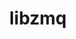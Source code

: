 ---
title: "libzmq"
layout: cache
categories: [package, v0.18.1]
meta: {"versions": ["4.3.4"], "compilers": ["gcc@=7.3.1", "gcc@=7.5.0"], "oss": ["amzn2", "ubuntu18.04"], "platforms": ["linux"], "targets": ["aarch64", "graviton2", "x86_64", "x86_64_v3", "x86_64_v4"], "stacks": ["aws-isc", "aws-isc-aarch64", "data-vis-sdk", "e4s", "radiuss", "root"], "num_specs": 5, "num_specs_by_stack": {"data-vis-sdk": 1, "radiuss": 1, "e4s": 1, "root": 5, "aws-isc": 2, "aws-isc-aarch64": 2}}
spec_details: [{"hash": "p2mx775fa2vq7lpwnupqke72gcgy3ngq", "compiler": "gcc@=7.5.0", "versions": ["4.3.4"], "os": "ubuntu18.04", "platform": "linux", "target": "x86_64", "variants": ["~docs", "~drafts", "+libbsd", "+libsodium"], "stacks": ["data-vis-sdk", "radiuss", "e4s", "root"], "size": "-", "tarball": "https://binaries.spack.io/releases/v0.18.1/build_cache/linux-ubuntu18.04-x86_64/gcc-7.5.0/libzmq-4.3.4/linux-ubuntu18.04-x86_64-gcc-7.5.0-libzmq-4.3.4-p2mx775fa2vq7lpwnupqke72gcgy3ngq.spack"}, {"hash": "42jm553ic6bos37evkmita4h466bzjsa", "compiler": "gcc@=7.3.1", "versions": ["4.3.4"], "os": "amzn2", "platform": "linux", "target": "x86_64_v3", "variants": ["~docs", "~drafts", "+libbsd", "+libsodium"], "stacks": ["root", "aws-isc"], "size": "-", "tarball": "https://binaries.spack.io/releases/v0.18.1/build_cache/linux-amzn2-x86_64_v3/gcc-7.3.1/libzmq-4.3.4/linux-amzn2-x86_64_v3-gcc-7.3.1-libzmq-4.3.4-42jm553ic6bos37evkmita4h466bzjsa.spack"}, {"hash": "77irukoccfs4zvck7voso573on3mv45h", "compiler": "gcc@=7.3.1", "versions": ["4.3.4"], "os": "amzn2", "platform": "linux", "target": "aarch64", "variants": ["~docs", "~drafts", "+libbsd", "+libsodium"], "stacks": ["aws-isc-aarch64", "root"], "size": "-", "tarball": "https://binaries.spack.io/releases/v0.18.1/build_cache/linux-amzn2-aarch64/gcc-7.3.1/libzmq-4.3.4/linux-amzn2-aarch64-gcc-7.3.1-libzmq-4.3.4-77irukoccfs4zvck7voso573on3mv45h.spack"}, {"hash": "kxowkobx2zgxj3vostucrbboq26anorh", "compiler": "gcc@=7.3.1", "versions": ["4.3.4"], "os": "amzn2", "platform": "linux", "target": "x86_64_v4", "variants": ["~docs", "~drafts", "+libbsd", "+libsodium"], "stacks": ["root", "aws-isc"], "size": "-", "tarball": "https://binaries.spack.io/releases/v0.18.1/build_cache/linux-amzn2-x86_64_v4/gcc-7.3.1/libzmq-4.3.4/linux-amzn2-x86_64_v4-gcc-7.3.1-libzmq-4.3.4-kxowkobx2zgxj3vostucrbboq26anorh.spack"}, {"hash": "pe7gsuzjnfbamnzohvvtlwrfwoan4as6", "compiler": "gcc@=7.3.1", "versions": ["4.3.4"], "os": "amzn2", "platform": "linux", "target": "graviton2", "variants": ["~docs", "~drafts", "+libbsd", "+libsodium"], "stacks": ["aws-isc-aarch64", "root"], "size": "-", "tarball": "https://binaries.spack.io/releases/v0.18.1/build_cache/linux-amzn2-graviton2/gcc-7.3.1/libzmq-4.3.4/linux-amzn2-graviton2-gcc-7.3.1-libzmq-4.3.4-pe7gsuzjnfbamnzohvvtlwrfwoan4as6.spack"}]
---